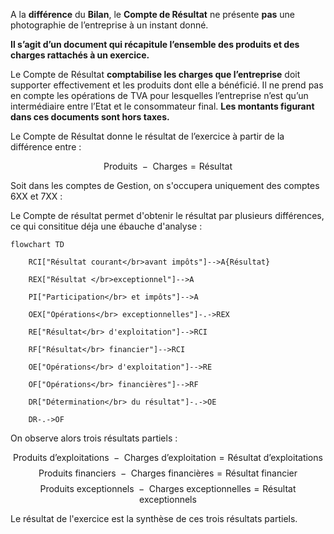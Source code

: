 A la **différence** du **Bilan**, le **Compte de Résultat** ne présente **pas** une photographie de l’entreprise à un instant donné. 

**Il s’agit d’un document qui récapitule l’ensemble des produits et des charges rattachés à un exercice.**

Le Compte de Résultat **comptabilise les charges que l’entreprise** doit supporter effectivement et les produits dont elle a bénéficié. Il ne prend pas en compte les opérations de TVA pour lesquelles l’entreprise n’est qu’un intermédiaire entre l’Etat et le consommateur final. **Les montants figurant dans ces documents sont hors taxes.**

Le Compte de Résultat donne le résultat de l’exercice à partir de la différence entre :

$$
\text{Produits } - \text{ Charges} = \text{Résultat}
$$

Soit dans les comptes de Gestion, on s'occupera uniquement des comptes 6XX et 7XX :

Le Compte de résultat permet d'obtenir le résultat par plusieurs différences, ce qui consititue déja une ébauche d'analyse : 

```mermaid
flowchart TD

    RCI["Résultat courant</br>avant impôts"]-->A{Résultat}

    REX["Résultat </br>exceptionnel"]-->A

    PI["Participation</br> et impôts"]-->A

    OEX["Opérations</br> exceptionnelles"]-.->REX

    RE["Résultat</br> d'exploitation"]-->RCI

    RF["Résultat</br> financier"]-->RCI

    OE["Opérations</br> d'exploitation"]-->RE

    OF["Opérations</br> financières"]-->RF

    DR["Détermination</br> du résultat"]-.->OE

    DR-.->OF
```

On observe alors trois résultats partiels : 

$$
\text{Produits d'exploitations } - \text{ Charges d'exploitation} = \text{Résultat d'exploitations } 
$$
$$
\text{Produits financiers } - \text{ Charges financières} = \text{Résultat financier } 
$$
$$
\text{Produits exceptionnels } - \text{ Charges exceptionnelles} = \text{Résultat exceptionnels } 
$$

Le résultat de l'exercice est la synthèse de ces trois résultats partiels.